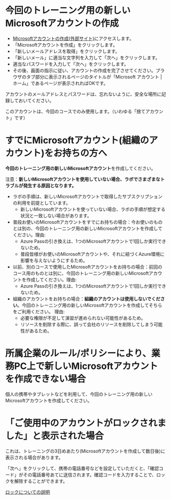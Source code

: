 
# 今回のトレーニング用の新しいMicrosoftアカウントの作成

- [Microsoftアカウントの作成(外部サイト)](https://account.microsoft.com/account/Account?lang=ja-JP)にアクセスします。
- 「Microsoftアカウントを作成」をクリックします。
- 「新しいメールアドレスを取得」をクリックします。
- 「新しいメール」に適当な文字列を入力して「次へ」をクリックします。
- 適当なパスワードを入力して「次へ」をクリックします。
- その後、画面の指示に従い、アカウントの作成を完了させてください。ブラウザのタブ部分に表示されるページのタイトルが「Microsoft アカウント | ホーム」であるページが表示されればOKです。

アカウントのメールアドレスとパスワードは、忘れないように、安全な場所に記録しておいてください。

このアカウントは、今回のコースでのみ使用します。（いわゆる「捨てアカウント」です）

# すでにMicrosoftアカウント(組織のアカウント)をお持ちの方へ

**今回のトレーニング用の新しいMicrosoftアカウント**を作成してください。

注意：**新しいMicrosoftアカウントを使用していない場合、ラボでさまざまなトラブルが発生する原因となります。**

- ラボの手順は、新しいMicrosoftアカウントで取得したサブスクリプションの利用を前提としています。
  - 新しいMicrosoftアカウントを使っていない場合、ラボの手順が想定する状況と一致しない場合があります。
- 普段お使いのMicrosoftアカウントをすでにお持ちの場合：今お使いのものとは別の、今回のトレーニング用の新しいMicrosoftアカウントを作成してください。理由:
  - Azure Passの引き換えは、1つのMicrosoftアカウントで1回しか実行できないため。
  - 普段皆様がお使いのMicrosoftアカウントや、それに紐づくAzure環境に影響を与えないようにするため。
- 以前、別のコースで使用したMicrosoftアカウントをお持ちの場合：前回のコース用のものとは別に、今回のトレーニング用の新しいMicrosoftアカウントを作成してください。理由:
  - Azure Passの引き換えは、1つのMicrosoftアカウントで1回しか実行できないため。
- 組織のアカウントをお持ちの場合：**組織のアカウントは使用しないでください**。今回のトレーニング用の新しいMicrosoftアカウントを作成してそちらをご利用ください。 理由:
  - 必要な権限が不足して演習が進められない可能性があるため。
  - リソースを削除する際に、誤って会社のリソースを削除してしまう可能性があるため。

# 所属企業のルール/ポリシーにより、業務PC上で新しいMicrosoftアカウントを作成できない場合

個人の携帯やタブレットなどを利用して、今回のトレーニング用の新しいMicrosoftアカウントを作成してください。


# 「ご使用中のアカウントがロックされました」と表示された場合

これは、トレーニングの3日めあたり(Microsoftアカウントを作成して数日後)に表示される場合があります。

「次へ」をクリックして、携帯の電話番号などを設定していただくと、「確認コード」がその電話番号あてに送信されます。確認コードを入力することで、ロックを解除することができます。

[ロックについての説明](https://support.microsoft.com/ja-jp/account-billing/%E3%82%A2%E3%82%AB%E3%82%A6%E3%83%B3%E3%83%88%E3%81%8C%E3%83%AD%E3%83%83%E3%82%AF%E3%81%95%E3%82%8C%E3%81%A6%E3%81%84%E3%82%8B-805e8b0d-4141-29b2-7b65-df6ff6c9ce27)

